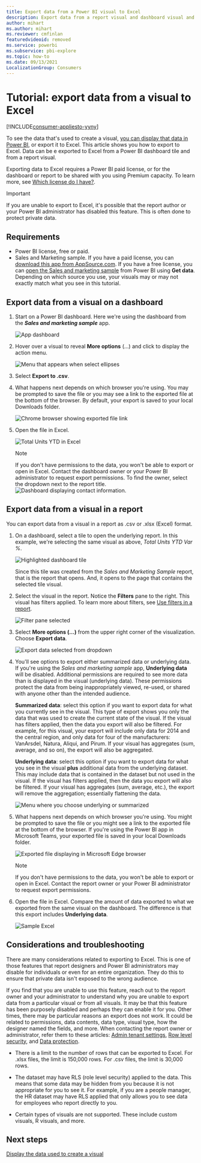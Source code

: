 ```yaml
---
title: Export data from a Power BI visual to Excel
description: Export data from a report visual and dashboard visual and view it in Excel.
author: mihart
ms.author: mihart
ms.reviewer: cmfinlan
featuredvideoid: removed
ms.service: powerbi
ms.subservice: pbi-explore
ms.topic: how-to
ms.date: 09/13/2021
LocalizationGroup: Consumers
---
```

# Tutorial: export data from a visual to Excel

[!INCLUDE[consumer-appliesto-yyny](../includes/consumer-appliesto-yyny.md)]


To see the data that's used to create a visual, [you can display that data in Power BI](end-user-show-data.md), or export it to Excel. This article shows you how to export to Excel. Data can be e exported to Excel from a Power BI dashboard tile and from a report visual. 

Exporting data to Excel requires a Power BI paid license, or for the dashboard or report to be shared with you using Premium capacity. To learn more, see [Which license do I have?](end-user-license.md). 

> [!IMPORTANT]
> If you are unable to export to Excel, it's possible that the report author or your Power BI administrator has disabled this feature. This is often done to protect private data.

## Requirements
- Power BI license, free or paid.
- Sales and Marketing sample. If you have a paid license, you can [download this app from AppSource.com](https://appsource.microsoft.com/en-us/product/power-bi/microsoft-retail-analysis-sample.salesandmarketingsample). If you have a free license, you can [open the Sales and marketing sample](../create-reports/sample-sales-and-marketing.md) from Power BI using **Get data**. Depending on which source you use, your visuals may or may not exactly match what you see in this tutorial. 

## Export data from a visual on a dashboard

1. Start on a Power BI dashboard. Here we're using the dashboard from the ***Sales and marketing sample*** app. 

    ![App dashboard](media/end-user-export/power-bi-dashboard.png)

2. Hover over a visual to reveal **More options** (...) and click to display the action menu.

    ![Menu that appears when select ellipses](media/end-user-export/power-bi-option-menu.png)

3. Select  **Export to .csv**.

4. What happens next depends on which browser you're using. You may be prompted to save the file or you may see a link to the exported file at the bottom of the browser. By default, your export is saved to your local Downloads folder. 

    ![Chrome browser showing exported file link](media/end-user-export/power-bi-dashboards-export.png)

5. Open the file in Excel. 

    ![Total Units YTD in Excel](media/end-user-export/power-bi-excel.png)


    > [!NOTE]
    > If you don't have permissions to the data, you won't be able to export or open in Excel. Contact the dashboard owner or your Power BI administrator to request export permissions. To find the owner, select the dropdown next to the report title. ![Dashboard displaying contact information.](media/end-user-export/power-bi-contact.png)

## Export data from a visual in a report
You can export data from a visual in a report as .csv or .xlsx (Excel) format. 

1. On a dashboard, select a tile to open the underlying report.  In this example, we're selecting the same visual as above, *Total Units YTD Var %*. 

    ![Highlighted dashboard tile](media/end-user-export/power-bi-export-tile.png)

    Since this tile was created from the *Sales and Marketing Sample* report, that is the report that opens. And, it opens to the page that contains the selected tile visual. 

2. Select the visual in the report. Notice the **Filters** pane to the right. This visual has filters applied. To learn more about filters, see [Use filters in a report](end-user-report-filter.md).

    ![Filter pane selected](media/end-user-export/power-bi-export-filter-pane.png)


3. Select **More options (...)** from the upper right corner of the visualization. Choose **Export data**.

    ![Export data selected from dropdown](media/end-user-export/power-bi-export-reports.png)

4. You'll see options to export either summarized data or underlying data. If you're using the *Sales and marketing sample* app, **Underlying data** will be disabled. Additional permissions are required to see more data than is displayed in the visual (underlying data). These permissions protect the data from being inappropriately viewed, re-used, or shared with anyone other than the intended audience.

    **Summarized data**: select this option if you want to export data for what you currently see in the visual.  This type of export shows you only the data that was used to create the current state of the visual. If the visual has filters applied, then the data you export will also be filtered. For example, for this visual, your export will include only data for 2014 and the central region, and only data for four of the manufacturers: VanArsdel, Natura, Aliqui, and Pirum. If your visual has aggregates (sum, average, and so on), the export will also be aggregated. 
  

    **Underlying data**: select this option if you want to export data for what you see in the visual **plus** additional data from the underlying dataset.  This may include data that is contained in the dataset but not used in the visual. If the visual has filters applied, then the data you export will also be filtered.  If your visual has aggregates (sum, average, etc.), the export will remove the aggregation; essentially flattening the data. 

    ![Menu where you choose underlying or summarized](media/end-user-export/power-bi-export-underlying.png)

5. What happens next depends on which browser you're using. You might be prompted to save the file or you might see a link to the exported file at the bottom of the browser. If you're using the Power BI app in Microsoft Teams, your exported file is saved in your local Downloads folder. 

    ![Exported file displaying in Microsoft Edge browser](media/end-user-export/power-bi-export-edge-screen.png)

    > [!NOTE]
    > If you don't have permissions to the data, you won't be able to export or open in Excel. Contact the report owner or your Power BI administrator to request export permissions. 


6. Open the file in Excel. Compare the amount of data exported to what we exported from the same visual on the dashboard. The difference is that this export includes **Underlying data**. 

    ![Sample Excel](media/end-user-export/power-bi-underlying.png)

## Considerations and troubleshooting
There are many considerations related to exporting to Excel. This is one of those features that report designers and Power BI administrators may disable for individuals or even for an entire organization. They do this to ensure that private data isn't exposed to the wrong audience. 

If you find that you are unable to use this feature, reach out to the report owner and your administrator to understand why you are unable to export data from a particular visual or from all visuals. It may be that this feature has been purposely disabled and perhaps they can  enable it for you.  Other times, there may be particular reasons an export does not work.  It could be related to permissions, data contents, data type, visual type, how the designer named the fields, and more. When contacting the report owner or administrator, refer them to these articles: 
[Admin tenant settings](../guidance/admin-tenant-settings.md), [Row level security](../admin/service-admin-rls.md), and [Data protection](../admin/service-security-data-protection-overview.md).

- There is a limit to the number of rows that can be exported to Excel.  For .xlsx files, the limit is 150,000 rows.  For .csv files, the limit is 30,000 rows. 

- The dataset may have RLS (role level security) applied to the data. This means that some data may be hidden from you because it is not appropriate for you to see it.  For example, if you are a people manager, the HR dataset may have RLS applied that only allows you to see data for employees who report directly to you. 

- Certain types of visuals are not supported. These include custom visuals, R visuals, and more. 

## Next steps

[Display the data used to create a visual](end-user-show-data.md)